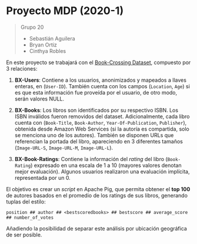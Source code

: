 # Proyecto MDP (2020-1)
> Grupo 20
> - Sebastián Aguilera
> - Bryan Ortiz
> - Cinthya Robles

En este proyecto se trabajará con el [Book-Crossing Dataset](http://www2.informatik.uni-freiburg.de/~cziegler/BX/), compuesto por 3 relaciones:
1. **BX-Users**: Contiene a los usuarios, anonimizados y mapeados a llaves enteras, en (`User-ID`). También cuenta con los campos (`Location`, `Age`) si es que esta información fue proveída por el usuario, de otro modo, serán valores NULL.

2. **BX-Books**: Los libros son identificados por su respectivo ISBN. Los ISBN inválidos fueron removidos del dataset. Adicionalmente, cada libro cuenta con (`Book-Title`, `Book-Author`, `Year-Of-Publication`, `Publisher`), obtenida desde Amazon Web Services (si la autoría es compartida, solo se menciona uno de los autores). También se disponen URLs que referencian la portada del libro, apareciendo en 3 diferentes tamaños (`Image-URL-S`, `Image-URL-M`, `Image-URL-L`).

3. **BX-Book-Ratings**: Contiene la información del *rating* del libro (`Book-Rating`) expresado en una escala de 1 a 10 (mayores valores denotan mejor evaluación). Algunos usuarios realizaron una evaluación implícita, representada por un 0.

El objetivo es crear un *script* en Apache Pig, que permita obtener el **top 100** de autores basados en el promedio de los ratings de sus libros, generando tuplas del estilo:

`position ## author ## <bestscoredbooks> ## bestscore ## average_score ## number_of_votes`

Añadiendo la posibilidad de separar este análisis por ubicación geográfica de ser posible.
